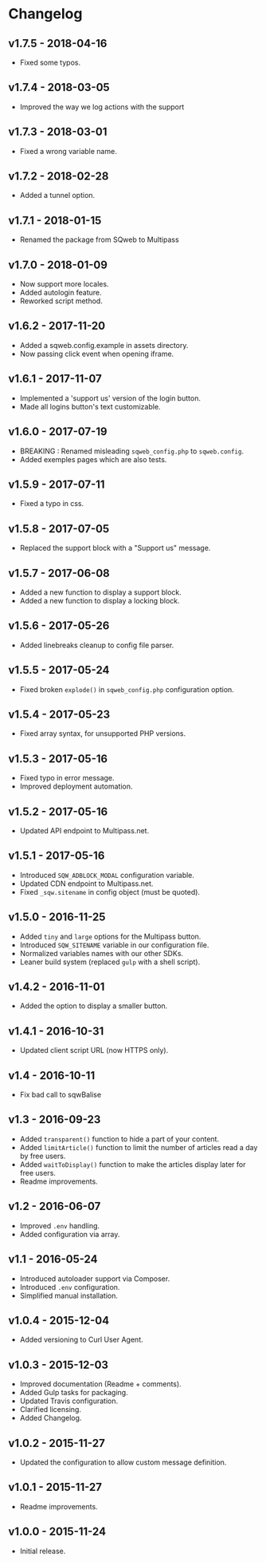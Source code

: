 # Changelog

## v1.7.5 - 2018-04-16

* Fixed some typos.

## v1.7.4 - 2018-03-05

* Improved the way we log actions with the support

## v1.7.3 - 2018-03-01

* Fixed a wrong variable name.

## v1.7.2 - 2018-02-28

* Added a tunnel option.

## v1.7.1 - 2018-01-15

* Renamed the package from SQweb to Multipass

## v1.7.0 - 2018-01-09

* Now support more locales.
* Added autologin feature.
* Reworked script method.

## v1.6.2 - 2017-11-20

* Added a sqweb.config.example in assets directory.
* Now passing click event when opening iframe.

## v1.6.1 - 2017-11-07

* Implemented a 'support us' version of the login button.
* Made all logins button's text customizable.

## v1.6.0 - 2017-07-19

* BREAKING : Renamed misleading `sqweb_config.php` to `sqweb.config`.
* Added exemples pages which are also tests.

## v1.5.9 - 2017-07-11

* Fixed a typo in css.

## v1.5.8 - 2017-07-05

* Replaced the support block with a "Support us" message.

## v1.5.7 - 2017-06-08

* Added a new function to display a support block.
* Added a new function to display a locking block.

## v1.5.6 - 2017-05-26

* Added linebreaks cleanup to config file parser.

## v1.5.5 - 2017-05-24

* Fixed broken `explode()` in `sqweb_config.php` configuration option.

## v1.5.4 - 2017-05-23

* Fixed array syntax, for unsupported PHP versions.

## v1.5.3 - 2017-05-16

* Fixed typo in error message.
* Improved deployment automation.

## v1.5.2 - 2017-05-16

* Updated API endpoint to Multipass.net.

## v1.5.1 - 2017-05-16

* Introduced `SQW_ADBLOCK_MODAL` configuration variable.
* Updated CDN endpoint to Multipass.net.
* Fixed `_sqw.sitename` in config object (must be quoted).

## v1.5.0 - 2016-11-25

* Added `tiny` and `large` options for the Multipass button.
* Introduced `SQW_SITENAME` variable in our configuration file.
* Normalized variables names with our other SDKs.
* Leaner build system (replaced `gulp` with a shell script).

## v1.4.2 - 2016-11-01

* Added the option to display a smaller button.

## v1.4.1 - 2016-10-31

* Updated client script URL (now HTTPS only).

## v1.4 - 2016-10-11

* Fix bad call to sqwBalise

## v1.3 - 2016-09-23

* Added `transparent()` function to hide a part of your content.
* Added `limitArticle()` function to limit the number of articles read a day by free users.
* Added `waitToDisplay()` function to make the articles display later for free users.
* Readme improvements.

## v1.2 - 2016-06-07

* Improved `.env` handling.
* Added configuration via array.

## v1.1 - 2016-05-24

* Introduced autoloader support via Composer.
* Introduced `.env` configuration.
* Simplified manual installation.

## v1.0.4 - 2015-12-04

* Added versioning to Curl User Agent.

## v1.0.3 - 2015-12-03

* Improved documentation (Readme + comments).
* Added Gulp tasks for packaging.
* Updated Travis configuration.
* Clarified licensing.
* Added Changelog.

## v1.0.2 - 2015-11-27

* Updated the configuration to allow custom message definition.

## v1.0.1 - 2015-11-27

* Readme improvements.

## v1.0.0 - 2015-11-24

* Initial release.
